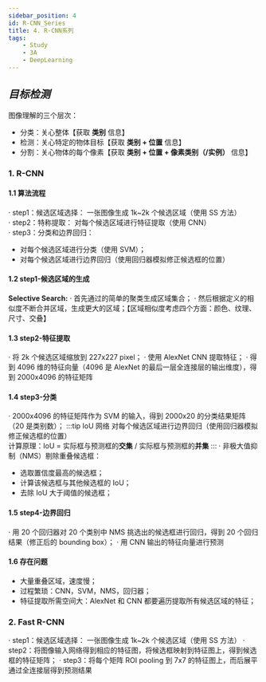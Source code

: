 ```yaml
---
sidebar_position: 4
id: R-CNN_Series
title: 4. R-CNN系列
tags:
    - Study
    - 3A
    - DeepLearning
---
```


## _目标检测_

图像理解的三个层次：

- 分类：关心整体【获取 **类别** 信息】
- 检测：关心特定的物体目标【获取 **类别 + 位置** 信息】
- 分割：关心物体的每个像素【获取 **类别 + 位置 + 像素类别（/实例）** 信息】

### 1. R-CNN

#### 1.1 算法流程

· step1：候选区域选择： 一张图像生成 1k~2k 个候选区域（使用 SS 方法）  
· step2：特称提取： 对每个候选区域进行特征提取（使用 CNN）  
· step3：分类和边界回归：

- 对每个候选区域进行分类（使用 SVM）；
- 对每个候选区域进行边界回归（使用回归器模拟修正候选框的位置）

#### 1.2 step1-候选区域的生成

**Selective Search:**
· 首先通过的简单的聚类生成区域集合；
· 然后根据定义的相似度不断合并区域，生成更大的区域；【区域相似度考虑四个方面：颜色、纹理、尺寸、交叠】

#### 1.3 step2-特征提取

· 将 2k 个候选区域缩放到 227x227 pixel；
· 使用 AlexNet CNN 提取特征；
· 得到 4096 维的特征向量（4096 是 AlexNet 的最后一层全连接层的输出维度），得到 2000x4096 的特征矩阵

#### 1.4 step3-分类

· 2000x4096 的特征矩阵作为 SVM 的输入，得到 2000x20 的分类结果矩阵（20 是类别数）；
:::tip IoU 网络
对每个候选区域进行边界回归（使用回归器模拟修正候选框的位置）  
计算原理：IoU = 实际框与预测框的**交集** / 实际框与预测框的**并集**
:::
· 非极大值抑制（NMS）剔除重叠候选框：

- 选取置信度最高的候选框；
- 计算该候选框与其他候选框的 IoU；
- 去除 IoU 大于阈值的候选框；

#### 1.5 step4-边界回归

· 用 20 个回归器对 20 个类别中 NMS 挑选出的候选框进行回归，得到 20 个回归结果（修正后的 bounding box）；
· 用 CNN 输出的特征向量进行预测

#### 1.6 存在问题

- 大量重叠区域，速度慢；
- 过程繁琐：CNN，SVM，NMS，回归器；
- 特征提取所需空间大：AlexNet 和 CNN 都要遍历提取所有候选区域的特征；

### 2. Fast R-CNN

· step1：候选区域选择： 一张图像生成 1k~2k 个候选区域（使用 SS 方法）
· step2：将图像输入网络得到相应的特征图，将候选框映射到特征图上，得到候选框的特征矩阵；
· step3：将每个矩阵 ROI pooling 到 7x7 的特征图上，而后展平通过全连接层得到预测结果
